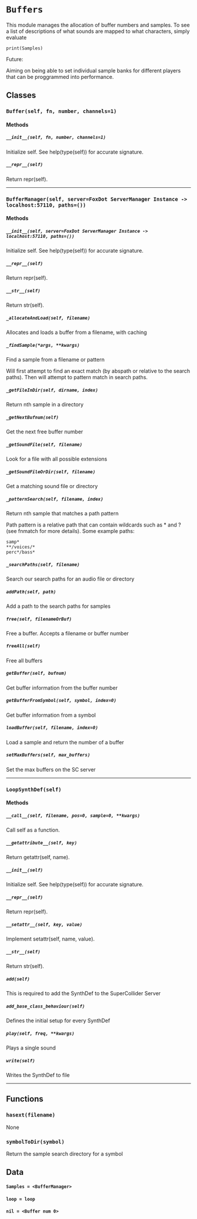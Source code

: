 # `Buffers`

This module manages the allocation of buffer numbers and samples. To see
a list of descriptions of what sounds are mapped to what characters,
simply evaluate

    print(Samples)

Future:

Aiming on being able to set individual sample banks for different players
that can be proggrammed into performance.

## Classes

### `Buffer(self, fn, number, channels=1)`



#### Methods

##### `__init__(self, fn, number, channels=1)`

Initialize self.  See help(type(self)) for accurate signature.

##### `__repr__(self)`

Return repr(self).

---

### `BufferManager(self, server=FoxDot ServerManager Instance -> localhost:57110, paths=())`



#### Methods

##### `__init__(self, server=FoxDot ServerManager Instance -> localhost:57110, paths=())`

Initialize self.  See help(type(self)) for accurate signature.

##### `__repr__(self)`

Return repr(self).

##### `__str__(self)`

Return str(self).

##### `_allocateAndLoad(self, filename)`

Allocates and loads a buffer from a filename, with caching 

##### `_findSample(*args, **kwargs)`

Find a sample from a filename or pattern

Will first attempt to find an exact match (by abspath or relative to
the search paths). Then will attempt to pattern match in search paths.

##### `_getFileInDir(self, dirname, index)`

Return nth sample in a directory 

##### `_getNextBufnum(self)`

Get the next free buffer number 

##### `_getSoundFile(self, filename)`

Look for a file with all possible extensions 

##### `_getSoundFileOrDir(self, filename)`

Get a matching sound file or directory 

##### `_patternSearch(self, filename, index)`

Return nth sample that matches a path pattern

Path pattern is a relative path that can contain wildcards such as *
and ? (see fnmatch for more details). Some example paths:

    samp*
    **/voices/*
    perc*/bass*

##### `_searchPaths(self, filename)`

Search our search paths for an audio file or directory 

##### `addPath(self, path)`

Add a path to the search paths for samples 

##### `free(self, filenameOrBuf)`

Free a buffer. Accepts a filename or buffer number 

##### `freeAll(self)`

Free all buffers 

##### `getBuffer(self, bufnum)`

Get buffer information from the buffer number 

##### `getBufferFromSymbol(self, symbol, index=0)`

Get buffer information from a symbol 

##### `loadBuffer(self, filename, index=0)`

Load a sample and return the number of a buffer 

##### `setMaxBuffers(self, max_buffers)`

Set the max buffers on the SC server 

---

### `LoopSynthDef(self)`



#### Methods

##### `__call__(self, filename, pos=0, sample=0, **kwargs)`

Call self as a function.

##### `__getattribute__(self, key)`

Return getattr(self, name).

##### `__init__(self)`

Initialize self.  See help(type(self)) for accurate signature.

##### `__repr__(self)`

Return repr(self).

##### `__setattr__(self, key, value)`

Implement setattr(self, name, value).

##### `__str__(self)`

Return str(self).

##### `add(self)`

This is required to add the SynthDef to the SuperCollider Server 

##### `add_base_class_behaviour(self)`

Defines the initial setup for every SynthDef 

##### `play(self, freq, **kwargs)`

Plays a single sound 

##### `write(self)`

Writes the SynthDef to file 

---

## Functions

### `hasext(filename)`

None

### `symbolToDir(symbol)`

Return the sample search directory for a symbol 

## Data

#### `Samples = <BufferManager>`

#### `loop = loop`

#### `nil = <Buffer num 0>`

